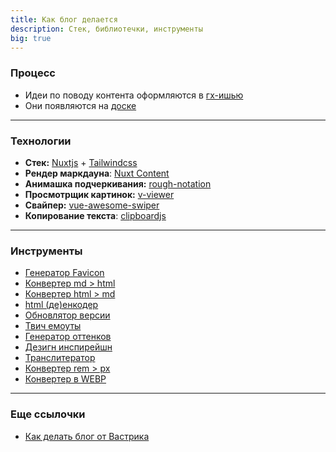 ```yaml
---
title: Как блог делается
description: Стек, библиотечки, инструменты
big: true
---
```



### Процесс

- Идеи по поводу контента оформляются в [гх-ишью](https://github.com/potykion/potykion.github.io/issues)
- Они появляются на [доске](https://github.com/potykion/potykion.github.io/projects/1)

---


### Технологии

- **Стек:** [Nuxtjs](https://nuxtjs.org) + [Tailwindcss](https://tailwindcss.com/)
- **Рендер маркдауна**: [Nuxt Content](https://content.nuxtjs.org/)
- **Анимашка подчеркивания:** [rough-notation](https://github.com/rough-stuff/rough-notation)
- **Просмотрщик картинок:** [v-viewer](https://github.com/mirari/v-viewer)
- **Свайпер:** [vue-awesome-swiper](https://github.com/surmon-china/vue-awesome-swiper)
- **Копирование текста**: [clipboardjs](https://clipboardjs.com)

---


### Инструменты

- [Генератор Favicon](https://favicon.io/favicon-converter/) 
- [Конвертер md > html](https://markdown-it.github.io/) 
- [Конвертер html > md](https://www.browserling.com/tools/html-to-markdown) 
- [html (де)енкодер](https://mothereff.in/html-entities) 
- [Обновлятор версии](https://www.npmjs.com/package/version-bump-prompt)
- [Твич емоуты](https://www.streamscheme.com/resources/twitch-emotes-meaning-complete-list-monkas-pogchamp-omegalul-kappa/) 
- [Генератор оттенков](https://maketintsandshades.com/) 
- [Дезигн инспирейшн](https://dribbble.com/) 
- [Транслитератор](https://translit.ru/seo/) 
- [Конвертер rem > px](http://www.standardista.com/px-to-rem-conversion-if-root-font-size-is-16px/)
- [Конвертер в WEBP](https://image.online-convert.com/convert-to-webp)

---

### Еще ссылочки 

- [Как делать блог от Вастрика](https://vas3k.ru/notes/how_to_blog/)
